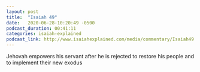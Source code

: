```yaml
---
layout: post
title:  "Isaiah 49"
date:   2020-06-28-10:20:49 -0500
podcast_duration: 00:41:11
categories: isaiah-explained
podcast_link: http://www.isaiahexplained.com/media/commentary/Isaiah49.mp3
---
```

Jehovah empowers his servant after he is rejected to restore his people and to implement their new exodus
